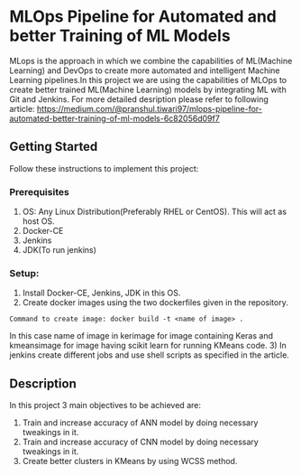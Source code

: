 # MLOps Pipeline for Automated and better Training of ML Models 
MLops is the approach in which we combine the capabilities of ML(Machine Learning) and DevOps to create more automated and intelligent Machine Learning pipelines.In this project we are using the capabilities of MLOps to create better trained ML(Machine Learning) models by integrating ML with Git and Jenkins.
For more detailed desription please refer to following article: https://medium.com/@pranshul.tiwari97/mlops-pipeline-for-automated-better-training-of-ml-models-6c82056d09f7

## Getting Started
Follow these instructions to implement this project:
### Prerequisites
1) OS: Any Linux Distribution(Preferably RHEL or CentOS). This will act as host OS.
2) Docker-CE
3) Jenkins 
4) JDK(To run jenkins)
### Setup:
1) Install Docker-CE, Jenkins, JDK in this OS.
2) Create docker images using the two dockerfiles given in the repository.
  ```
  Command to create image: docker build -t <name of image> .
  ```
   In this case name of image in kerimage for image containing Keras and kmeansimage for image having scikit learn for running KMeans code.
3) In jenkins create different jobs and use shell scripts as specified in the article.
## Description
In this project 3 main objectives to be achieved are:
1) Train and increase accuracy of ANN model by doing necessary tweakings in it.
2) Train and increase accuracy of CNN model by doing necessary tweakings in it.
3) Create better clusters in KMeans by using WCSS method.
